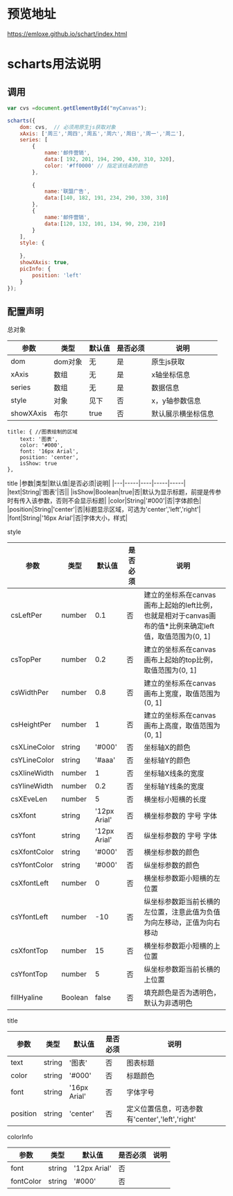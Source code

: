# 预览地址

https://emloxe.github.io/schart/index.html


# scharts用法说明

## 调用

```js
var cvs =document.getElementById("myCanvas");	

scharts({
	dom: cvs,  // 必须用原生js获取对象
	xAxis: ['周三','周四','周五','周六','周日','周一','周二'],
	series: [	
		{
            name:'邮件营销',
            data:[ 192, 201, 194, 290, 430, 310, 320],
            color: '#ff0000' // 指定该线条的颜色
        },
		
        {
            name:'联盟广告',
            data:[140, 182, 191, 234, 290, 330, 310]
        },
        {
            name:'邮件营销',
            data:[120, 132, 101, 134, 90, 230, 210]
        }
	],
	style: {
		
	},
	showXAxis: true,
    picInfo: {
        position: 'left'
    }
});
```


## 配置声明



总对象

|参数|类型|默认值|是否必须|说明|
|---|-----|----|-----|-----|
|dom|dom对象|无|是|原生js获取|
|xAxis|数组|无|是|x轴坐标信息|
|series|数组|无|是|数据信息|
|style|对象|见下|否|x，y轴参数信息|
|showXAxis|布尔|true|否|默认展示横坐标信息|

    title: { //图表绘制的区域
        text: '图表',
        color: '#000',
        font: '16px Arial',
        position: 'center',
        isShow: true
    },

title
|参数|类型|默认值|是否必须|说明|
|---|-----|----|-----|-----|
|text|String|'图表'|否||
|isShow|Boolean|true|否|默认为显示标题，前提是传参时有传入该参数，否则不会显示标题|
|color|String|'#000'|否|字体颜色|
|position|String|'center'|否|标题显示区域，可选为'center','left','right'|
|font|String|'16px Arial'|否|字体大小，样式|


style

|参数|类型|默认值|是否必须|说明|
|---|-----|----|-----|-----|
|csLeftPer|number|0.1|否|建立的坐标系在canvas画布上起始的left比例，也就是相对于canvas画布的值*比例来确定left值，取值范围为(0, 1]|
|csTopPer|number|0.2|否|建立的坐标系在canvas画布上起始的top比例，取值范围为(0, 1]|
|csWidthPer|number|0.8|否|建立的坐标系在canvas画布上宽度，取值范围为(0, 1]|
|csHeightPer|number|1|否|建立的坐标系在canvas画布上高度，取值范围为(0, 1]|
|csXLineColor|string|'#000'|否| 坐标轴X的颜色|
|csYLineColor|string|'#aaa'|否| 坐标轴Y的颜色|
|csXlineWidth|number| 1|否| 坐标轴X线条的宽度|
|csYlineWidth|number| 0.2|否| 坐标轴Y线条的宽度|
|csXEveLen|number| 5|否| 横坐标小短横的长度|
|csXfont|string| '12px Arial'|否| 横坐标参数的 字号 字体|
|csYfont|string| '12px Arial'|否| 纵坐标参数的 字号 字体|
|csXfontColor|string| '#000'|否| 横坐标参数的颜色|
|csYfontColor|string| '#000'|否| 纵坐标参数的颜色|
|csXfontLeft|number| 0|否| 横坐标参数距小短横的左位置|
|csYfontLeft|number|-10|否|  纵坐标参数距当前长横的左位置，注意此值为负值为向左移动，正值为向右移动|
|csXfontTop|number| 15|否| 横坐标参数距小短横的上位置|
|csYfontTop|number| 5 |否| 纵坐标参数距当前长横的上位置|
|fillHyaline|Boolean|false|否|填充颜色是否为透明色，默认为非透明色|


title

|参数|类型|默认值|是否必须|说明|
|---|-----|----|-----|-----|
|text|string| '图表'|否|图表标题|
|color|string| '#000'|否|标题颜色|
|font|string| '16px Arial'|否|字体字号|
|position|string|'center'|否|定义位置信息，可选参数有'center','left','right'|

colorInfo 

|参数|类型|默认值|是否必须|说明|
|----|-----|----|-----|-----|
|font|string| '12px  Arial'|否||
|fontColor|string| '#000'|否||




